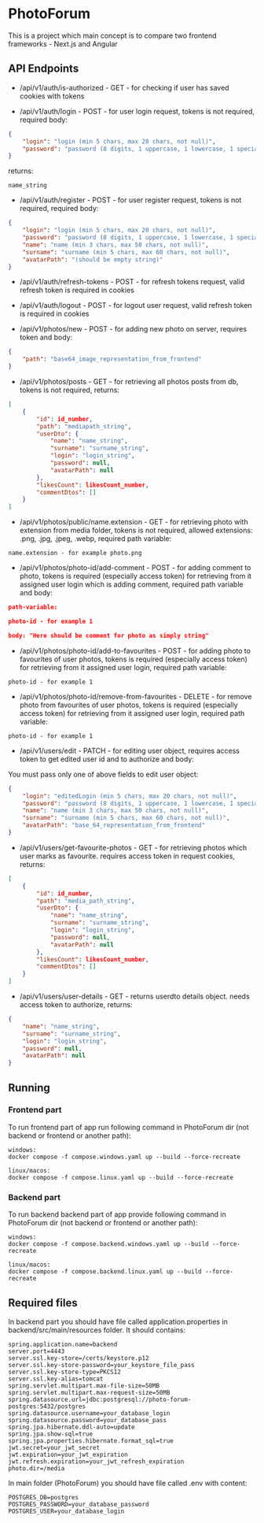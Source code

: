 # PhotoForum

This is a project which main concept is to compare two frontend frameworks - Next.js and Angular

## API Endpoints

- /api/v1/auth/is-authorized - GET - for checking if user has saved cookies with tokens

- /api/v1/auth/login - POST - for user login request, tokens is not required, required body:

```json
{
	"login": "login (min 5 chars, max 20 chars, not null)",
	"password": "password (8 digits, 1 uppercase, 1 lowercase, 1 special char, 1 number, not null)"
}
```

returns:

```
name_string
```

- /api/v1/auth/register - POST - for user register request, tokens is not required, required body:

```json
{
	"login": "login (min 5 chars, max 20 chars, not null)",
	"password": "password (8 digits, 1 uppercase, 1 lowercase, 1 special char, 1 number, not null)",
	"name": "name (min 3 chars, max 50 chars, not null)",
	"surname": "surname (min 5 chars, max 60 chars, not null)",
	"avatarPath": "(should be empty string)"
}
```

- /api/v1/auth/refresh-tokens - POST - for refresh tokens request, valid refresh token is required in cookies

- /api/v1/auth/logout - POST - for logout user request, valid refresh token is required in cookies

- /api/v1/photos/new - POST - for adding new photo on server, requires token and body:

```json
{
	"path": "base64_image_representation_from_frontend"
}
```

- /api/v1/photos/posts - GET - for retrieving all photos posts from db, tokens is not required, returns:

```json
[
    {
        "id": id_number,
        "path": "mediapath_string",
        "userDto": {
            "name": "name_string",
            "surname": "surname_string",
            "login": "login_string",
            "password": null,
            "avatarPath": null
        },
        "likesCount": likesCount_number,
        "commentDtos": []
    }
]
```

- /api/v1/photos/public/name.extension - GET - for retrieving photo with extension from media folder, tokens is not required, allowed extensions: .png, .jpg, .jpeg, .webp, required path variable:

```
name.extension - for example photo.png
```

- /api/v1/photos/photo-id/add-comment - POST - for adding comment to photo, tokens is required (especially access token) for retrieving from it assigned user login which is adding comment, required path variable and body:

```json
path-variable:

photo-id - for example 1

body: "Here should be comment for photo as simply string"
```

- /api/v1/photos/photo-id/add-to-favourites - POST - for adding photo to favourites of user photos, tokens is required (especially access token) for retrieving from it assigned user login, required path variable:

```
photo-id - for example 1
```

- /api/v1/photos/photo-id/remove-from-favourites - DELETE - for remove photo from favourites of user photos, tokens is required (especially access token) for retrieving from it assigned user login, required path variable:

```
photo-id - for example 1
```

- /api/v1/users/edit - PATCH - for editing user object, requires access token to get edited user id and to authorize and body:

You must pass only one of above fields to edit user object:

```json
{
	"login": "editedLogin (min 5 chars, max 20 chars, not null)",
	"password": "password (8 digits, 1 uppercase, 1 lowercase, 1 special char, 1 number, not null)",
	"name": "name (min 3 chars, max 50 chars, not null)",
	"surname": "surname (min 5 chars, max 60 chars, not null)",
	"avatarPath": "base_64_representation_from_frontend"
}
```

- /api/v1/users/get-favourite-photos - GET - for retrieving photos which user marks as favourite. requires access token in request cookies, returns:

```json
[
    {
        "id": id_number,
        "path": "media_path_string",
        "userDto": {
            "name": "name_string",
            "surname": "surname_string",
            "login": "login_string",
            "password": null,
            "avatarPath": null
        },
        "likesCount": likesCount_number,
        "commentDtos": []
    }
]

```

- /api/v1/users/user-details - GET - returns userdto details object. needs access token to authorize, returns:

```json
{
	"name": "name_string",
	"surname": "surname_string",
	"login": "login_string",
	"password": null,
	"avatarPath": null
}
```

## Running

### Frontend part

To run frontend part of app run following command in PhotoForum dir (not backend or frontend or another path):

```
windows:
docker compose -f compose.windows.yaml up --build --force-recreate

linux/macos:
docker compose -f compose.linux.yaml up --build --force-recreate
```

### Backend part

To run backend backend part of app provide following command in PhotoForum dir (not backend or frontend or another path):

```
windows:
docker compose -f compose.backend.windows.yaml up --build --force-recreate

linux/macos:
docker compose -f compose.backend.linux.yaml up --build --force-recreate
```

## Required files

In backend part you should have file called application.properties in backend/src/main/resources folder. It should contains:

```
spring.application.name=backend
server.port=4443
server.ssl.key-store=/certs/keystore.p12
server.ssl.key-store-password=your_keystore_file_pass
server.ssl.key-store-type=PKCS12
server.ssl.key-alias=tomcat
spring.servlet.multipart.max-file-size=50MB
spring.servlet.multipart.max-request-size=50MB
spring.datasource.url=jdbc:postgresql://photo-forum-postgres:5432/postgres
spring.datasource.username=your_database_login
spring.datasource.password=your_database_pass
spring.jpa.hibernate.ddl-auto=update
spring.jpa.show-sql=true
spring.jpa.properties.hibernate.format_sql=true
jwt.secret=your_jwt_secret
jwt.expiration=your_jwt_expiration
jwt.refresh.expiration=your_jwt_refresh_expiration
photo.dir=/media
```

In main folder (PhotoForum) you should have file called .env with content:

```
POSTGRES_DB=postgres
POSTGRES_PASSWORD=your_database_password
POSTGRES_USER=your_database_login
```
